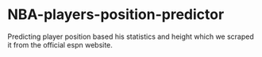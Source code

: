 # NBA-players-position-predictor
Predicting player position based his statistics and height which we scraped it from the official espn website.
